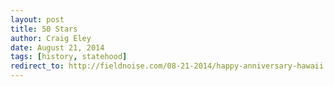 ```yaml
---  
layout: post 
title: 50 Stars
author: Craig Eley 
date: August 21, 2014
tags: [history, statehood]
redirect_to: http://fieldnoise.com/08-21-2014/happy-anniversary-hawaii.html
---
```


